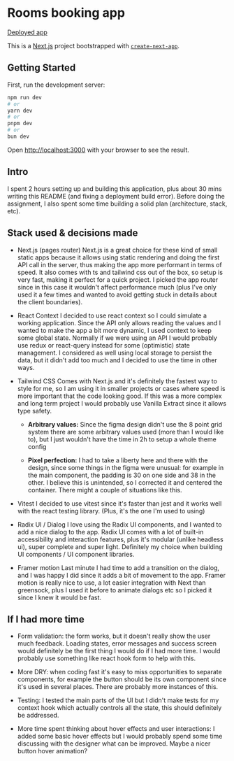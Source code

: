 # Rooms booking app

[Deployed app](rooms-booking-app.vercel.app)

This is a [Next.js](https://nextjs.org/) project bootstrapped with [`create-next-app`](https://github.com/vercel/next.js/tree/canary/packages/create-next-app).

## Getting Started

First, run the development server:

```bash
npm run dev
# or
yarn dev
# or
pnpm dev
# or
bun dev
```

Open [http://localhost:3000](http://localhost:3000) with your browser to see the result.

## Intro

I spent 2 hours setting up and building this application, plus about 30 mins writing this README (and fixing a deployment build error). Before doing the assignment, I also spent some time building a solid plan (architecture, stack, etc).

## Stack used & decisions made

- Next.js (pages router)
  Next.js is a great choice for these kind of small static apps because it allows using static rendering and doing the first API call in the server, thus making the app more performant in terms of speed. It also comes with ts and tailwind css out of the box, so setup is very fast, making it perfect for a quick project. I picked the app router since in this case it wouldn't affect performance much (plus I've only used it a few times and wanted to avoid getting stuck in details about the client boundaries).

- React Context
  I decided to use react context so I could simulate a working application. Since the API only allows reading the values and I wanted to make the app a bit more dynamic, I used context to keep some global state. Normally if we were using an API I would probably use redux or react-query instead for some (optimistic) state management. I considered as well using local storage to persist the data, but it didn't add too much and I decided to use the time in other ways.

- Tailwind CSS
  Comes with Next.js and it's definitely the fastest way to style for me, so I am using it in smaller projects or cases where speed is more important that the code looking good. If this was a more complex and long term project I would probably use Vanilla Extract since it allows type safety.

  - **Arbitrary values:**
    Since the figma design didn't use the 8 point grid system there are some arbitrary values used (more than I would like to), but I just wouldn't have the time in 2h to setup a whole theme config

  - **Pixel perfection:**
    I had to take a liberty here and there with the design, since some things in the figma were unusual: for example in the main component, the padding is 30 on one side and 38 in the other. I believe this is unintended, so I corrected it and centered the container. There might a couple of situations like this.

- Vitest
  I decided to use vitest since it's faster than jest and it works well with the react testing library. (Plus, it's the one I'm used to using)

- Radix UI / Dialog
  I love using the Radix UI components, and I wanted to add a nice dialog to the app. Radix UI comes with a lot of built-in accessibility and interaction features, plus it's modular (unlike headless ui), super complete and super light. Definitely my choice when building UI components / UI component libraries.

- Framer motion
  Last minute I had time to add a transition on the dialog, and I was happy I did since it adds a bit of movement to the app. Framer motion is really nice to use, a lot easier integration with Next than greensock, plus I used it before to animate dialogs etc so I picked it since I knew it would be fast.

## If I had more time

- Form validation: the form works, but it doesn't really show the user much feedback. Loading states, error messages and success screen would definitely be the first thing I would do if I had more time. I would probably use something like react hook form to help with this.

- More DRY: when coding fast it's easy to miss opportunities to separate components, for example the button should be its own component since it's used in several places. There are probably more instances of this.

- Testing: I tested the main parts of the UI but I didn't make tests for my context hook which actually controls all the state, this should definitely be addressed.

- More time spent thinking about hover effects and user interactions: I added some basic hover effects but I would probably spend some time discussing with the designer what can be improved. Maybe a nicer button hover animation?
